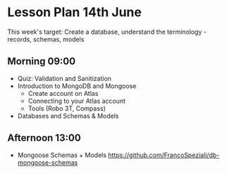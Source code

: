 # Lesson Plan 14th June

This week's target: Create a database, understand the terminology - records, schemas, models

## Morning 09:00

+ Quiz: Validation and Sanitization
+ Introduction to MongoDB and Mongoose
    - Create account on Atlas
    - Connecting to your Atlas account
    - Tools (Robo 3T, Compass)
+ Databases and Schemas & Models

## Afternoon 13:00

+ Mongoose Schemas + Models
  https://github.com/FrancoSpeziali/db-mongoose-schemas